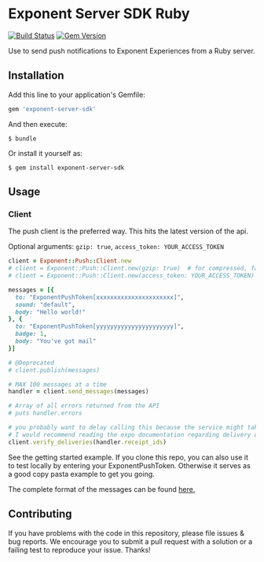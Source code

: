 # Exponent Server SDK Ruby

[![Build Status](https://travis-ci.org/expo/expo-server-sdk-ruby.svg?branch=master)](https://travis-ci.org/expo/expo-server-sdk-ruby)
[![Gem Version](https://badge.fury.io/rb/exponent-server-sdk.svg)](https://badge.fury.io/rb/exponent-server-sdk)

Use to send push notifications to Exponent Experiences from a Ruby server.

## Installation

Add this line to your application's Gemfile:

```ruby
gem 'exponent-server-sdk'
```

And then execute:

```shell
$ bundle
```

Or install it yourself as:

```shell
$ gem install exponent-server-sdk
```

## Usage

### Client

The push client is the preferred way. This hits the latest version of the api.

Optional arguments: `gzip: true`, `access_token: YOUR_ACCESS_TOKEN`

```ruby
client = Exponent::Push::Client.new
# client = Exponent::Push::Client.new(gzip: true)  # for compressed, faster requests
# client = Exponent::Push::Client.new(access_token: YOUR_ACCESS_TOKEN)  # for using the extra security access token provided by Expo

messages = [{
  to: "ExponentPushToken[xxxxxxxxxxxxxxxxxxxxxx]",
  sound: "default",
  body: "Hello world!"
}, {
  to: "ExponentPushToken[yyyyyyyyyyyyyyyyyyyyyy]",
  badge: 1,
  body: "You've got mail"
}]

# @Deprecated
# client.publish(messages)

# MAX 100 messages at a time
handler = client.send_messages(messages)

# Array of all errors returned from the API
# puts handler.errors

# you probably want to delay calling this because the service might take a few moments to send
# I would recommend reading the expo documentation regarding delivery delays
client.verify_deliveries(handler.receipt_ids)

```

See the getting started example. If you clone this repo, you can also use it to test locally by entering your ExponentPushToken. Otherwise it serves as a good copy pasta example to get you going.

The complete format of the messages can be found [here.](https://docs.expo.io/push-notifications/sending-notifications/#message-request-format)

## Contributing

If you have problems with the code in this repository, please file issues & bug reports. We encourage you
to submit a pull request with a solution or a failing test to reproduce your issue. Thanks!
